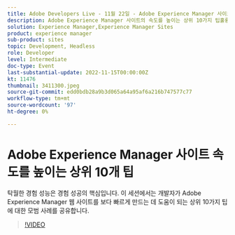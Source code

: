 ```yaml
---
title: Adobe Developers Live - 11월 22일 - Adobe Experience Manager 사이트를 빠르게 하기 위한 주요 10가지 팁
description: Adobe Experience Manager 사이트의 속도를 높이는 상위 10가지 팁훌륭한 경험 성능은 경험 성공의 핵심입니다. 이 세션에서는 개발자가 Adobe Experience Manager 웹 사이트를 보다 빠르게 만드는 데 도움이 되는 상위 10가지 팁에 대한 모범 사례를 공유합니다.
solution: Experience Manager,Experience Manager Sites
product: experience manager
sub-product: sites
topic: Development, Headless
role: Developer
level: Intermediate
doc-type: Event
last-substantial-update: 2022-11-15T00:00:00Z
kt: 11476
thumbnail: 3411300.jpeg
source-git-commit: edd0bdb28a9b3d065a64a95af6a216b747577c77
workflow-type: tm+mt
source-wordcount: '97'
ht-degree: 0%

---
```


# Adobe Experience Manager 사이트 속도를 높이는 상위 10개 팁

탁월한 경험 성능은 경험 성공의 핵심입니다. 이 세션에서는 개발자가 Adobe Experience Manager 웹 사이트를 보다 빠르게 만드는 데 도움이 되는 상위 10가지 팁에 대한 모범 사례를 공유합니다.

>[!VIDEO](https://video.tv.adobe.com/v/3411300/?quality=12&learn=on)
